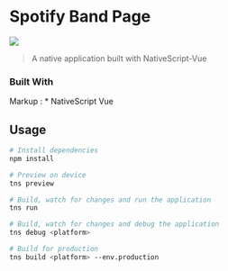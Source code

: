 # Spotify Band Page
![](https://github.com/jeffersondossantosaguiar/SpotifyBandPage/blob/main/SpotifyBandPage.gif)

> A native application built with NativeScript-Vue

### Built With

Markup : * NativeScript Vue

## Usage

``` bash
# Install dependencies
npm install

# Preview on device
tns preview

# Build, watch for changes and run the application
tns run

# Build, watch for changes and debug the application
tns debug <platform>

# Build for production
tns build <platform> --env.production

```
